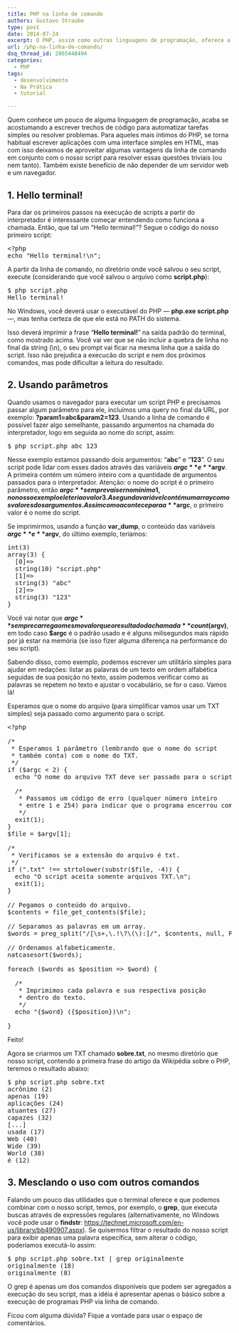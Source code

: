```yaml
---
title: PHP na linha de comando
authors: Gustavo Straube
type: post
date: 2014-07-24
excerpt: O PHP, assim como outras linguagens de programação, oferece a opção de execução via linha de comando. Aprenda nesse passo a passo básico como usar o terminal para executar seus scripts.
url: /php-na-linha-de-comando/
dsq_thread_id: 2865448494
categories:
  - PHP
tags:
  - desenvolvimento
  - Na Prática
  - tutorial

---
```

Quem conhece um pouco de alguma linguagem de programação, acaba se acostumando a escrever trechos de código para automatizar tarefas simples ou resolver problemas. Para aqueles mais íntimos do PHP, se torna habitual escrever aplicações com uma interface simples em HTML, mas com isso deixamos de aproveitar algumas vantagens da linha de comando em conjunto com o nosso script para resolver essas questões triviais (ou nem tanto). Também existe benefício de não depender de um servidor web e um navegador.

## 1. Hello terminal!

Para dar os primeiros passos na execução de scripts a partir do interpretador é interessante começar entendendo como funciona a chamada. Então, que tal um “Hello terminal!”? Segue o código do nosso primeiro script:

<pre>&lt;?php
echo "Hello terminal!\n";</pre>

A partir da linha de comando, no diretório onde você salvou o seu script, execute (considerando que você salvou o arquivo como **script.php**):

<pre>$ php script.php
Hello terminal!</pre>

No Windows, você deverá usar o executável do PHP — **php.exe script.php** —, mas tenha certeza de que ele está no PATH do sistema.

Isso deverá imprimir a frase “**Hello terminal!**” na saída padrão do terminal, como mostrado acima. Você vai ver que se não incluir a quebra de linha no final da string (\n), o seu prompt vai ficar na mesma linha que a saída do script. Isso não prejudica a execucão do script e nem dos próximos comandos, mas pode dificultar a leitura do resultado.

## 2. Usando parâmetros

Quando usamos o navegador para executar um script PHP e precisamos passar algum parâmetro para ele, incluímos uma query no final da URL, por exemplo: **?param1=abc&param2=123**. Usando a linha de comando é possível fazer algo semelhante, passando argumentos na chamada do interpretador, logo em seguida ao nome do script, assim:

<pre>$ php script.php abc 123</pre>

Nesse exemplo estamos passando dois argumentos: “**abc**” e “**123**”. O seu script pode lidar com esses dados através das variáveis **$argc** e **$argv**. A primeira contém um número inteiro com a quantidade de argumentos passados para o interpretador. Atenção: o nome do script é o primeiro parâmetro, então **$argc** sempre vai ser no mínimo 1, no nosso exemplo ele teria o valor 3. A segunda variável contém um array com os valores dos argumentos. Assim como acontece para a **$argc**, o primeiro valor é o nome do script.

Se imprimirmos, usando a função **var_dump**, o conteúdo das variáveis **$argc** e **$argv**, do último exemplo, teríamos:

<pre>int(3)
array(3) {
  [0]=&gt;
  string(10) "script.php"
  [1]=&gt;
  string(3) "abc"
  [2]=&gt;
  string(3) "123"
}</pre>

Você vai notar que **$argc** sempre carrega o mesmo valor que o resultado da chamada **count($argv)**, em todo caso **$argc** é o padrão usado e é alguns milisegundos mais rápido por já estar na memória (se isso fizer alguma diferença na performance do seu script).

Sabendo disso, como exemplo, podemos escrever um utilitário simples para ajudar em redações: listar as palavras de um texto em ordem alfabética seguidas de sua posição no texto, assim podemos verificar como as palavras se repetem no texto e ajustar o vocabulário, se for o caso. Vamos lá!

Esperamos que o nome do arquivo (para simplificar vamos usar um TXT simples) seja passado como argumento para o script.

<pre>&lt;?php

/*
 * Esperamos 1 parâmetro (lembrando que o nome do script
 * também conta) com o nome do TXT.
 */
if ($argc &lt; 2) {
  echo "O nome do arquivo TXT deve ser passado para o script.\n";

  /*
   * Passamos um código de erro (qualquer número inteiro
   * entre 1 e 254) para indicar que o programa encerrou com erro.
   */
  exit(1);
}
$file = $argv[1];

/*
 * Verificamos se a extensão do arquivo é txt.
 */
if (".txt" !== strtolower(substr($file, -4)) {
  echo "O script aceita somente arquivos TXT.\n";
  exit(1);
}

// Pegamos o conteúdo do arquivo.
$contents = file_get_contents($file);

// Separamos as palavras em um array.
$words = preg_split("/[\s+,\.!\?\(\):]/", $contents, null, PREG_SPLIT_NO_EMPTY);

// Ordenamos alfabeticamente.
natcasesort($words);

foreach ($words as $position =&gt; $word) {

  /*
   * Imprimimos cada palavra e sua respectiva posição
   * dentro do texto.
   */
  echo "{$word} ({$position})\n";

}</pre>

Feito!

Agora se criarmos um TXT chamado **sobre.txt**, no mesmo diretório que nosso script, contendo a primeira frase do artigo da Wikipédia sobre o PHP, teremos o resultado abaixo:

<pre>$ php script.php sobre.txt
acrônimo (2)
apenas (19)
aplicações (24)
atuantes (27)
capazes (32)
[...]
usada (17)
Web (40)
Wide (39)
World (38)
é (12)</pre>

## 3. Mesclando o uso com outros comandos

Falando um pouco das utilidades que o terminal oferece e que podemos combinar com o nosso script, temos, por exemplo, o **grep**, que executa buscas através de expressões regulares (alternativamente, no Windows você pode usar o **findstr**: <a title="https://technet.microsoft.com/en-us/library/bb490907.aspx" href="https://technet.microsoft.com/en-us/library/bb490907.aspx" target="_blank">https://technet.microsoft.com/en-us/library/bb490907.aspx</a>). Se quisermos filtrar o resultado do nosso script para exibir apenas uma palavra específica, sem alterar o código, poderíamos executá-lo assim:

<pre>$ php script.php sobre.txt | grep originalmente
originalmente (18)
originalmente (8)</pre>

O grep é apenas um dos comandos disponíveis que podem ser agregados a execução do seu script, mas a idéia é apresentar apenas o básico sobre a execução de programas PHP via linha de comando.

Ficou com alguma dúvida? Fique a vontade para usar o espaço de comentários.